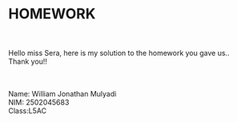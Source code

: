 <h1>HOMEWORK</h1><br><br>
Hello miss Sera, here is my solution to the homework you gave us..<br>
Thank you!!<br><br><br>

Name: William Jonathan Mulyadi<br>
NIM: 2502045683<br>
Class:L5AC<br>
